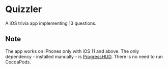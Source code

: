 #  Quizzler
A iOS trivia app implementing 13 questions.

## Note
The app works on iPhones only with iOS 11 and above. The only dependency - installed manually - is [ProgressHUD](https://github.com/relatedcode/ProgressHUD). There is no need to run CocoaPods.
